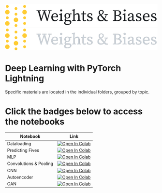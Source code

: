 <p align="center">
  <img src="https://raw.githubusercontent.com/wandb/wandb/508982e50e82c54cbf0dd464a9959fee0e1740ad/.github/wb-logo-lightbg.png#gh-light-mode-only" width="600" alt="Weights & Biases"/>
  <img src="https://raw.githubusercontent.com/wandb/wandb/508982e50e82c54cbf0dd464a9959fee0e1740ad/.github/wb-logo-darkbg.png#gh-dark-mode-only" width="600" alt="Weights & Biases"/>
</p>

# Deep Learning with PyTorch Lightning

Specific materials are located in the individual folders, grouped by topic.

# Click the badges below to access the notebooks

| Notebook    | Link                                                                                                                                                                              |
|-------------|-----------------------------------------------------------------------------------------------------------------------------------------------------------------------------------|
| Dataloading | [![Open In Colab](https://colab.research.google.com/assets/colab-badge.svg)](https://colab.research.google.com/github/wandb/edu/blob/main/lightning/perceptron/dataloading.ipynb) |
| Predicting Fives | [![Open In Colab](https://colab.research.google.com/assets/colab-badge.svg)](https://colab.research.google.com/github/wandb/edu/blob/main/lightning/perceptron/perceptron_fives.ipynb) |
| MLP         | [![Open In Colab](https://colab.research.google.com/assets/colab-badge.svg)](https://colab.research.google.com/github/wandb/edu/blob/main/lightning/perceptron/mlp.ipynb) |
| Convolutions & Pooling | [![Open In Colab](https://colab.research.google.com/assets/colab-badge.svg)](https://colab.research.google.com/github/wandb/edu/blob/main/lightning/cnn/convolution_and_pooling.ipynb) |
| CNN         | [![Open In Colab](https://colab.research.google.com/assets/colab-badge.svg)](https://colab.research.google.com/github/wandb/edu/blob/main/lightning/cnn/cnn.ipynb) |
| Autoencoder | [![Open In Colab](https://colab.research.google.com/assets/colab-badge.svg)](https://colab.research.google.com/github/wandb/edu/blob/main/lightning/autoencoder/autoencoder-mnist.ipynb) |
| GAN | [![Open In Colab](https://colab.research.google.com/assets/colab-badge.svg)](https://colab.research.google.com/github/wandb/edu/blob/main/lightning/gan/gan-mnist.ipynb) |
